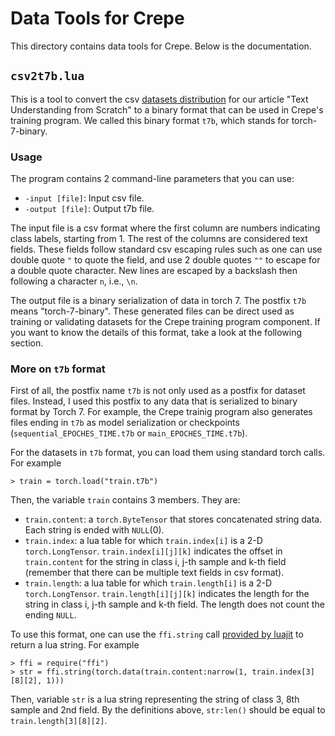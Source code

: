 # Data Tools for Crepe

This directory contains data tools for Crepe. Below is the documentation.

## `csv2t7b.lua`

This is a tool to convert the csv [datasets distribution](http://goo.gl/JyCnZq) for our article "Text Understanding from Scratch" to a binary format that can be used in Crepe's training program. We called this binary format `t7b`, which stands for torch-7-binary.

### Usage

The program contains 2 command-line parameters that you can use:
* `-input [file]`: Input csv file.
* `-output [file]`: Output t7b file.

The input file is a csv format where the first column are numbers indicating class labels, starting from 1. The rest of the columns are considered text fields. These fields follow standard csv escaping rules such as one can use double quote `"` to quote the field, and use 2 double quotes `""` to escape for a double quote character. New lines are escaped by a backslash then following a character `n`, i.e., `\n`.

The output file is a binary serialization of data in torch 7. The postfix `t7b` means "torch-7-binary". These generated files can be direct used as training or validating datasets for the Crepe training program component. If you want to know the details of this format, take a look at the following section.

### More on `t7b` format

First of all, the postfix name `t7b` is not only used as a postfix for dataset files. Instead, I used this postfix to any data that is serialized to binary format by Torch 7. For example, the Crepe trainig program also generates files ending in `t7b` as model serialization or checkpoints (`sequential_EPOCHES_TIME.t7b` or `main_EPOCHES_TIME.t7b`).

For the datasets in `t7b` format, you can load them using standard torch calls. For example
```
> train = torch.load("train.t7b")
```

Then, the variable `train` contains 3 members. They are:
* `train.content`: a `torch.ByteTensor` that stores concatenated string data. Each string is ended with `NULL`(0).
* `train.index`: a lua table for which `train.index[i]` is a 2-D `torch.LongTensor`. `train.index[i][j][k]` indicates the offset in `train.content` for the string in class i, j-th sample and k-th field (remember that there can be multiple text fields in csv format).
* `train.length`: a lua table for which `train.length[i]` is a 2-D `torch.LongTensor`. `train.length[i][j][k]` indicates the length for the string in class i, j-th sample and k-th field. The length does not count the ending `NULL`.

To use this format, one can use the `ffi.string` call [provided by luajit](http://luajit.org/ext_ffi_api.html) to return a lua string. For example
```
> ffi = require("ffi")
> str = ffi.string(torch.data(train.content:narrow(1, train.index[3][8][2], 1)))
```

Then, variable `str` is a lua string representing the string of class 3, 8th sample and 2nd field. By the definitions above, `str:len()` should be equal to `train.length[3][8][2]`.

